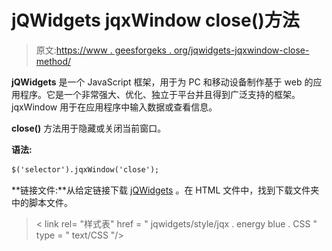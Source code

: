 # jQWidgets jqxWindow close()方法

> 原文:[https://www . geesforgeks . org/jqwidgets-jqxwindow-close-method/](https://www.geeksforgeeks.org/jqwidgets-jqxwindow-close-method/)

**jQWidgets** 是一个 JavaScript 框架，用于为 PC 和移动设备制作基于 web 的应用程序。它是一个非常强大、优化、独立于平台并且得到广泛支持的框架。jqxWindow 用于在应用程序中输入数据或查看信息。

**close()** 方法用于隐藏或关闭当前窗口。

**语法:**

```html
$('selector').jqxWindow('close');
```

**链接文件:**从给定链接下载 [jQWidgets](https://www.jqwidgets.com/download/) 。在 HTML 文件中，找到下载文件夹中的脚本文件。

> <link rel="”stylesheet”" href="”jqwidgets/styles/jqx.base.css”" type="”text/css”">
> < link rel= "样式表" href = " jqwidgets/style/jqx . energy blue . CSS " type = " text/CSS "/>
> <script type = " text/JavaScript " src = " scripts/jquery-1 . 10 . 2 . min . js "></script>
> <script type = " text/JavaScript " src = " jqwidgets/jqxcore。

**示例:**下面的示例说明了 jQWidgets **close()** 方法属性。

## 超文本标记语言

```html
<!DOCTYPE html>
<html lang="en">

<head>
    <link rel="stylesheet" href=
        "jqwidgets/styles/jqx.base.css" type="text/css" />
    <script type="text/javascript" 
        src="scripts/jquery-1.10.2.min.js"></script>
    <script type="text/javascript" 
        src="jqwidgets/jqxcore.js"></script>
    <script type="text/javascript" 
        src="jqwidgets/jqxwindow.js"></script>
    <script type="text/javascript" 
        src="jqwidgets/jqxbuttons.js"></script>

    <script type="text/javascript">
        $(document).ready(function () {
            $('#jqxwindow').jqxWindow({
                width: 200,
                height: 100
            });
            $("#jqxbutton").jqxButton({
                height: 30
            });
            $('#jqxbutton').click(function () {
                $("#jqxwindow").jqxWindow('close');
            });
        });
    </script>
</head>

<body>
    <center>
        <h1 style="color: green;"> 
            GeeksforGeeks 
        </h1>

        <h3> jQWidgets jqxWindow close() Method </h3>

        <input type="button" id="jqxbutton" 
            value="Invoke the close() method" />

        <div id='content'>
            <div id='jqxwindow'>
                <div> Header</div>
                <div>
                    <div>GeeksforGeeks</div>
                </div>
            </div>
        </div>
    </center>
</body>

</html>
```

**输出:**

![](img/b2a3aeb62b930be747cc229c5cb9539e.png)

**参考:**[https://www . jqwidgets . com/jquery-widgets-documentation/documentation/jqxwindow/jquery-window-API . htm？搜索=](https://www.jqwidgets.com/jquery-widgets-documentation/documentation/jqxwindow/jquery-window-api.htm?search=)